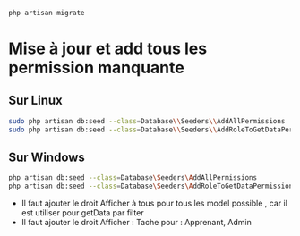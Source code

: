 


````bash
php artisan migrate
````


# Mise à jour et add tous les permission manquante 

## Sur Linux

````bash
sudo php artisan db:seed --class=Database\\Seeders\\AddAllPermissions
sudo php artisan db:seed --class=Database\\Seeders\\AddRoleToGetDataPermissionsSeeder
````

## Sur Windows 

````bash
php artisan db:seed --class=Database\Seeders\AddAllPermissions
php artisan db:seed --class=Database\Seeders\AddRoleToGetDataPermissionsSeeder

````


- Il faut ajouter le droit Afficher à tous pour tous les model possible , car il est utiliser pour getData par filter
- Il faut ajouter le droit Afficher : Tache pour : Apprenant, Admin 

